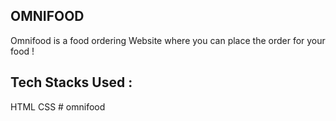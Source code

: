 ## OMNIFOOD

Omnifood is a food ordering Website where you can place the order for your food !

## Tech Stacks Used :
HTML CSS 
#   o m n i f o o d  
 